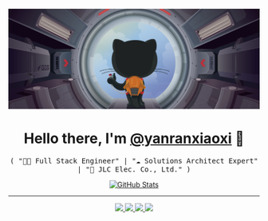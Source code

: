 ![Header](header.png)

<p>
  <h1 align="center">
    <b>Hello there, I'm <a href="https://github.com/yanranxiaoxi">@yanranxiaoxi</a> 👋</b>
  </h1>
  <p align="center">
    <samp>( "👨‍💻 Full Stack Engineer" | "☁️ Solutions Architect Expert" | "💼 JLC Elec. Co., Ltd." )</samp>
  </p>
</p>

<p align="center">
  <a href="https://github.com/yanranxiaoxi">
    <img alt="GitHub Stats" src="https://github-readme-stats.api.soraharu.com/api?username=yanranxiaoxi&custom_title=GitHub%20Stats&show_icons=true&theme=github_dark&count_private=true&include_all_commits=true&hide_border=true" />
  </a>
</p>

-----
<p align="center">
  <a href="https://github.com/yanranxiaoxi">
    <img src="https://img.shields.io/badge/github-wei-211F1F?logo=github&logoColor=white&style=flat-square" />
  </a>
  <a href="https://soraharu.com">
    <img src="https://img.shields.io/badge/website-soraharu.com-1BC?logo=react&logoColor=white&style=flat-square" />
  </a>
  <a href="https://www.linkedin.com/in/yanranxiaoxi">
    <img src="https://img.shields.io/badge/linkedin-Mingjie_Fan-0072B1?logo=linkedin&style=flat-square" />
  </a>
  <a href="https://github.com/yanranxiaoxi">
    <img src="https://enkahcw3aqjzlyp.m.pipedream.net/?key=gh-yanranxiaoxi&label=visitors&color=grey&style=flat" />
  </a>
</p>
